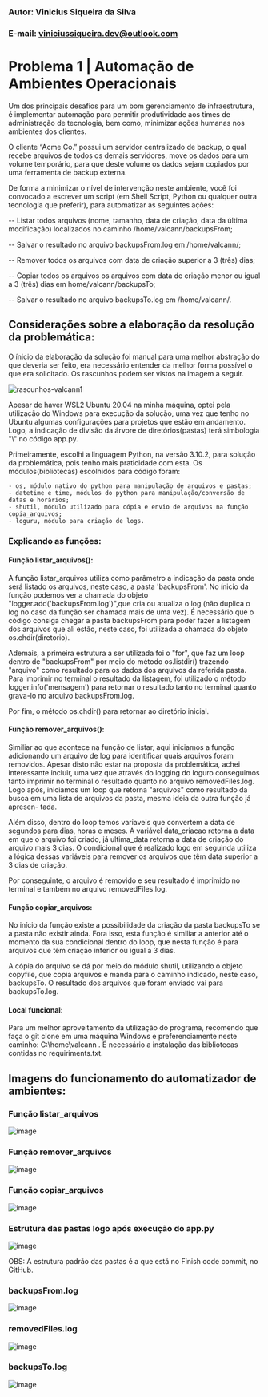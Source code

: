 ### Autor: Vinicius Siqueira da Silva
### E-mail: viniciussiqueira.dev@outlook.com


# Problema 1 | Automação de Ambientes Operacionais

Um dos principais desafios para um bom gerenciamento de infraestrutura, é implementar
automação para permitir produtividade aos times de administração de tecnologia, bem como,
minimizar ações humanas nos ambientes dos clientes.

O cliente “Acme Co.” possui um servidor centralizado de backup, o qual recebe arquivos de todos
os demais servidores, move os dados para um volume temporário, para que deste volume os dados
sejam copiados por uma ferramenta de backup externa.

De forma a minimizar o nível de intervenção neste ambiente, você foi convocado a escrever um
script (em Shell Script, Python ou qualquer outra tecnologia que preferir), para automatizar as
seguintes ações:


--    Listar todos arquivos (nome, tamanho, data de criação, data da última modificação) localizados no
        caminho /home/valcann/backupsFrom; 

--    Salvar o resultado no arquivo backupsFrom.log em /home/valcann/;
        
--    Remover todos os arquivos com data de criação superior a 3 (três) dias; 

--    Copiar todos os arquivos os arquivos com data de criação menor ou igual a 3 (três) dias em
        home/valcann/backupsTo;

--    Salvar o resultado no arquivo backupsTo.log em /home/valcann/.

## Considerações sobre a elaboração da resolução da problemática:

   O ínicio da elaboração da solução foi manual para uma melhor abstração do que deveria ser feito, era
necessário entender da melhor forma possível o que era solicitado. Os rascunhos podem ser vistos na 
imagem a seguir.

   ![rascunhos-valcann1](https://user-images.githubusercontent.com/97056856/177014926-ded7af01-5d43-4670-93bc-4912970331b5.jpeg)
   
   Apesar de haver WSL2 Ubuntu 20.04 na minha máquina, optei pela utilização do Windows para execução
da solução, uma vez que tenho no Ubuntu algumas configurações para projetos que estão em andamento. Logo, 
a indicação de divisão da árvore de diretórios(pastas) terá simbologia "\\" no código app.py.

   Primeiramente, escolhi a linguagem Python, na versão 3.10.2, para solução da problemática, pois tenho mais
praticidade com esta. Os módulos(bibliotecas) escolhidos para código foram:

    - os, módulo nativo do python para manipulação de arquivos e pastas;
    - datetime e time, módulos do python para manipulação/conversão de datas e horários;
    - shutil, módulo utilizado para cópia e envio de arquivos na função copia_arquivos;
    - loguru, módulo para criação de logs.

### Explicando as funções:

#### Função listar_arquivos():

A função listar_arquivos utiliza como parâmetro a indicação da pasta onde será listado os arquivos, neste caso, 
a pasta 'backupsFrom'. No ínicio da função podemos ver a chamada do objeto "logger.add('backupsFrom.log')",que 
cria ou atualiza o log (não duplica o log no caso da função ser chamada mais de uma vez). É necessário que o código 
consiga chegar a pasta backupsFrom para poder fazer a listagem dos arquivos que ali estão, neste caso, foi utilizada
a chamada do objeto os.chdir(diretorio). 

Ademais, a primeira estrutura a ser utilizada foi o "for", que faz um loop dentro de "backupsFrom" por meio do método
os.listdir() trazendo "arquivo" como resultado para os dados dos arquivos da referida pasta. Para imprimir no terminal
o resultado da listagem, foi utilizado o método logger.info('mensagem') para retornar o resultado tanto no terminal quanto
grava-lo no arquivo backupsFrom.log.

Por fim, o método os.chdir() para retornar ao diretório inicial.

#### Função remover_arquivos():

Similiar ao que acontece na função de listar, aqui iniciamos a função adicionando um arquivo de log para identificar quais 
arquivos foram removidos. Apesar disto não estar na proposta da problemática, achei interessante incluir, uma vez que através
do logging do loguro conseguimos tanto imprimir no terminal o resultado quanto no arquivo removedFiles.log. Logo após, iniciamos
um loop que retorna "arquivos" como resultado da busca em uma lista de arquivos da pasta, mesma ideia da outra função já apresen-
tada. 

Além disso, dentro do loop temos variaveis que convertem a data de segundos para dias, horas e meses. A variável data_criacao 
retorna a data em que o arquivo foi criado, já ultima_data retorna a data de criação do arquivo mais 3 dias. O condicional que é 
realizado logo em seguinda utiliza a lógica dessas variáveis para remover os arquivos que têm data superior a 3 dias de criação.

Por conseguinte, o arquivo é removido e seu resultado é imprimido no terminal e também no arquivo removedFiles.log.

#### Função copiar_arquivos:

No início da função existe a possibilidade da criação da pasta backupsTo se a pasta não existir ainda. Fora isso, esta função é similiar a anterior até o momento da sua condicional dentro do loop, que nesta função é para arquivos que têm criação inferior ou igual a 3 dias. 

A cópia do arquivo se dá por meio do módulo shutil, utilizando o objeto copyfile, que copia arquivos e 
manda para o caminho indicado, neste caso, backupsTo. O resultado dos arquivos que foram enviado vai para backupsTo.log. 

#### Local funcional:

Para um melhor aproveitamento da utilização do programa, recomendo que faça o git clone em uma máquina Windows e preferenciamente neste caminho: C:\home\\valcann . É necessário a instalação das bibliotecas contidas no requiriments.txt. 

## Imagens do funcionamento do automatizador de ambientes:

###                                                 Função listar_arquivos
![image](https://user-images.githubusercontent.com/97056856/177018240-905532b2-729f-42ca-a1a2-19c767d26296.png)


###                                                 Função remover_arquivos
![image](https://user-images.githubusercontent.com/97056856/177018247-c9198b43-9793-4e5f-9581-2a585036250c.png)


###                                                 Função copiar_arquivos
![image](https://user-images.githubusercontent.com/97056856/177018262-7e812871-fae6-4517-8249-1c86493175c0.png)


###                                    Estrutura das pastas logo após execução do app.py
![image](https://user-images.githubusercontent.com/97056856/177018321-e6911fb7-99a4-482e-8f14-0ad4efeac134.png)


OBS: A estrutura padrão das pastas é a que está no Finish code commit, no GitHub.


###                                                     backupsFrom.log
![image](https://user-images.githubusercontent.com/97056856/177018460-a3f7c3dd-c3b4-4623-8068-f42a9e5600b6.png)


###                                                     removedFiles.log
![image](https://user-images.githubusercontent.com/97056856/177018412-8d909b32-a5cf-4742-9e58-53729b4b8536.png)


###                                                      backupsTo.log
![image](https://user-images.githubusercontent.com/97056856/177018452-730abd4f-6cc7-4a37-918f-a30c3db26c52.png)








